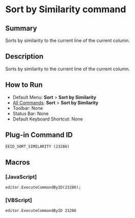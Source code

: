 # Sort by Similarity command

## Summary

Sorts by similarity to the current line of the current column.

## Description

Sorts by similarity to the current line of the current column.

## How to Run

- Default Menu: **Sort** \> **Sort by Similarity**
- [All Commands](../tools/all_commands): **Sort** \> **Sort by Similarity**
- Toolbar: None
- Status Bar: None
- Default Keyboard Shortcut: None

## Plug-in Command ID

```
EEID_SORT_SIMILARITY (23286)```

## Macros

### \[JavaScript\]

```
editor.ExecuteCommandByID(23286);
```

### \[VBScript\]

```
editor.ExecuteCommandByID 23286
```
